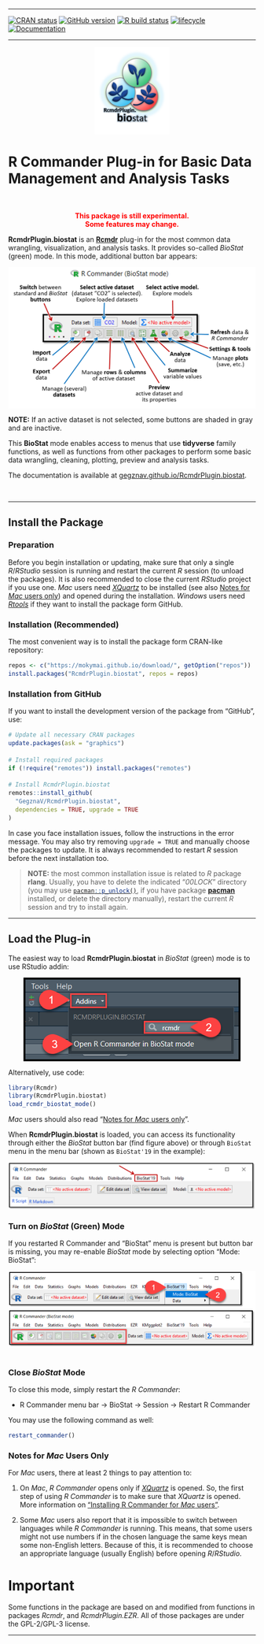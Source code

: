 
<!-- README.md is generated from README.Rmd. Please edit that file -->

------------------------------------------------------------------------

<!-- badges: start -->

[![CRAN
status](https://www.r-pkg.org/badges/version/RcmdrPlugin.biostat)](https://cran.r-project.org/package=RcmdrPlugin.biostat)
[![GitHub
version](https://img.shields.io/badge/GitHub-v0.0.71-brightgreen.svg)](https://github.com/GegznaV/RcmdrPlugin.biostat)
[![R build
status](https://github.com/GegznaV/RcmdrPlugin.BioStat/workflows/R-CMD-check/badge.svg)](https://github.com/GegznaV/RcmdrPlugin.BioStat/actions)
[![lifecycle](https://img.shields.io/badge/lifecycle-experimental-orange.svg)](https://www.tidyverse.org/lifecycle/#experimental)
[![Documentation](https://img.shields.io/badge/Documentation-2024--02--15-yellowgreen.svg)]()
<!-- badges: end -->

------------------------------------------------------------------------

<img src="https://raw.githubusercontent.com/GegznaV/RcmdrPlugin.biostat/master/inst/etc/fig/logo.png" width="30%" height="30%" style="display: block; margin: auto;" />

<!-- 
An *R Commander* Plugin for Basic (Bio)Statistical Routines  
-->

# R Commander Plug-in for Basic Data Management and Analysis Tasks

<br>
<center>

<font color = "red"><b>

This package is still experimental.<br> Some features may change.

</b></font>
</center>

**RcmdrPlugin.biostat** is an
[**Rcmdr**](https://CRAN.R-project.org/package=Rcmdr) plug-in for the
most common data wrangling, visualization, and analysis tasks. It
provides so-called *BioStat* (green) mode. In this mode, additional
button bar appears:

<img src="https://raw.githubusercontent.com/GegznaV/RcmdrPlugin.biostat/master/inst/etc/fig/05--buttons-in-biostat-mode.png" style="display: block; margin: auto;" />

**NOTE:** If an active dataset is not selected, some buttons are shaded
in gray and are inactive.

This **BioStat** mode enables access to menus that use **tidyverse**
family functions, as well as functions from other packages to perform
some basic data wrangling, cleaning, plotting, preview and analysis
tasks.

The documentation is available at
<a href="https://gegznav.github.io/RcmdrPlugin.biostat"
target="_blank">gegznav.github.io/RcmdrPlugin.biostat</a>.

<br>

------------------------------------------------------------------------

## Install the Package

### Preparation

Before you begin installation or updating, make sure that only a single
*R*/*RStudio* session is running and restart the current *R* session (to
unload the packages). It is also recommended to close the current
*RStudio* project if you use one. *Mac* users need
<a href="http://www.xquartz.org/" target="_blank"><em>XQuartz</em></a>
to be installed (see also [Notes for *Mac* users
only](#notes-for-mac-users-only)) and opened during the installation.
*Windows* users need
<a href="https://cloud.r-project.org/bin/windows/Rtools/"
target="_blank"><em>Rtools</em></a> if they want to install the package
form GitHub.

### Installation (Recommended)

The most convenient way is to install the package form CRAN-like
repository:

``` r
repos <- c("https://mokymai.github.io/download/", getOption("repos"))
install.packages("RcmdrPlugin.biostat", repos = repos)
```

### Installation from GitHub

If you want to install the development version of the package from
“GitHub”, use:

``` r
# Update all necessary CRAN packages
update.packages(ask = "graphics")

# Install required packages
if (!require("remotes")) install.packages("remotes")

# Install RcmdrPlugin.biostat
remotes::install_github(
  "GegznaV/RcmdrPlugin.biostat",
  dependencies = TRUE, upgrade = TRUE
)
```

In case you face installation issues, follow the instructions in the
error message. You may also try removing `upgrade = TRUE` and manually
choose the packages to update. It is always recommended to restart *R*
session before the next installation too.

> **NOTE:** the most common installation issue is related to *R* package
> **rlang**. Usually, you have to delete the indicated “*00LOCK*”
> directory (you may use
> <a href="https://trinker.github.io/pacman/p_unlock.html"
> target="_blank"><code
> class="sourceCode r">pacman<span class="sc">::</span><span class="fu">p_unlock</span>()</code></a>,
> if you have package <a href="https://trinker.github.io/pacman"
> target="_blank"><strong>pacman</strong></a> installed, or delete the
> directory manually), restart the current *R* session and try to
> install again.

------------------------------------------------------------------------

## Load the Plug-in

The easiest way to load **RcmdrPlugin.biostat** in *BioStat* (green)
mode is to use RStudio addin:

<img src="https://raw.githubusercontent.com/GegznaV/RcmdrPlugin.biostat/master/inst/etc/fig/00-addin-to-load-biostat-mode.png" style="display: block; margin: auto;" />

Alternatively, use code:

``` r
library(Rcmdr)
library(RcmdrPlugin.biostat)
load_rcmdr_biostat_mode()
```

*Mac* users should also read “[Notes for *Mac* users
only](#notes-for-mac-users-only)”.

<!-- Package **RcmdrPlugin.biostat** can be loaded programmatically or by using menus: -->
<!-- a) *Option 1.* Run code: -->
<!--     ```{r eval=FALSE} -->
<!--     library(RcmdrPlugin.biostat) -->
<!--     load_rcmdr_biostat_mode() -->
<!--     ``` -->
<!-- b) *Option 2.* Run code: -->
<!--     ```{r eval=FALSE} -->
<!--     options(Rcmdr = list(plugins = "RcmdrPlugin.biostat", console.output = FALSE)) -->
<!--     library(Rcmdr) -->
<!--     set_biostat_mode() -->
<!--     ``` -->
<!-- c) *Option 3:* use *RStudio* and *R Commander* menus (see sections "[Load by using menus](#load-by-using-menus)" and "[Turn on *BioStat* (green) mode](#turn-on-biostat-green-mode)"). -->
<!-- <br> -->
<!-- *Mac* users should also read "[Notes for *Mac* users only](#notes-for-mac-users-only)". -->
<!-- **Next**, for some of the options above, the *BioStat* mode should be turned on by using commander (see section "[Turn on *BioStat* (green) mode](#turn-on-biostat-green-mode)"). -->
<!-- ### Load by using menus {#load-by-menu} -->
<!-- 1. Load package **Rcmdr** by either selecting **Rcmdr** in *RStudio* „Packages“ menu: -->
<!--     ```{r, echo=FALSE, fig.cap=CAPTION} -->
<!--     knitr::include_graphics(paste0(fig_dir, "01--load-rcmdr-in-rs.png"))  -->
<!--     CAPTION = "" # Figure caption/description. -->
<!--     ``` -->
<!--     Or by using *R* code:  -->
<!--     ```{r eval=FALSE} -->
<!--     library(Rcmdr) -->
<!--     ``` -->
<!--     Wait until *R Commander* window opens. -->
<!--     <br> -->
<!-- 2. Then load the plug-in (as well as the other necessary plug-ins) through  -->
<!-- `Tools` → `Load Rcmdr plug-in(s)...` in the *R Commander* menu bar. -->
<!--     ```{r, echo=FALSE, fig.cap=CAPTION} -->
<!--     knitr::include_graphics(paste0(fig_dir, "02--load-plugin--biostat.png"))  -->
<!--     CAPTION = "" # Figure caption/description. -->
<!--     ``` -->
<!--     If you need more than one plug-in to be loaded, hold <kbd>Ctrl</kbd> key while selecting the plug-ins. -->
<!-- To load the plug-ins, *R Commander* must restart. -->
<!-- > **NOTE:** be aware that some plug-ins are incompatible one to the other and  -->
<!--         some combinations of plug-ins may break *R Commander*  -->
<!--         (e.g., "RcmdrPlugin.EZR" and "RcmdrPlugin.EZR.as.menu"). -->
<!--         In this kind of situations, you should restart *R* session and try the  -->
<!--         other combinations of plugins. -->
<!-- > **NOTE:** if "RcmdrPlugin.biostat" is not between the options of Plugins, it  -->
<!--         means that the plugin is already chosen but not included in the menus of  -->
<!--         *R Commander*. This means that you should restart the *R Commander* by  -->
<!--         using function `restart_commander()`{.r}. -->
<!-- <br> -->

When **RcmdrPlugin.biostat** is loaded, you can access its functionality
through either the *BioStat* button bar (find figure above) or through
`BioStat` menu in the menu bar (shown as `BioStat'19` in the example):

<img src="https://raw.githubusercontent.com/GegznaV/RcmdrPlugin.biostat/master/inst/etc/fig/03--biostat-plugin-loaded.png" style="display: block; margin: auto;" />

### Turn on *BioStat* (Green) Mode

If you restarted R Commander and “BioStat” menu is present but button
bar is missing, you may re-enable *BioStat* mode by selecting option
“Mode: BioStat”:

<img src="https://raw.githubusercontent.com/GegznaV/RcmdrPlugin.biostat/master/inst/etc/fig/04--activate-biostat-mode.png" style="display: block; margin: auto;" />

<br>

### Close *BioStat* Mode

To close this mode, simply restart the *R Commander*:

- R Commander menu bar → BioStat → Session → Restart R Commander

You may use the following command as well:

``` r
restart_commander()
```

### Notes for *Mac* Users Only

For *Mac* users, there at least 2 things to pay attention to:

1)  On *Mac*, *R Commander* opens only if
    <a href="http://www.xquartz.org/" target="_blank"><em>XQuartz</em></a>
    is opened. So, the first step of using *R Commander* is to make sure
    that *XQuartz* is opened. More information on <a
    href="https://murraystate.instructure.com/courses/1252125/pages/installing-r-commander-on-your-mac"
    target="_blank">“Installing R Commander for <em>Mac</em> users”</a>.

2)  Some *Mac* users also report that it is impossible to switch between
    languages while *R Commander* is running. This means, that some
    users might not use numbers if in the chosen language the same keys
    mean some non-English letters. Because of this, it is recommended to
    choose an appropriate language (usually English) before opening
    *R*/*RStudio*.

<!-- *** -->
<!-- # Other Useful Packages {#related-packages} -->
<!-- Other useful **Rcmdr** plug-ins: -->
<!-- a. **RcmdrPlugin.EZR.as.menu** -- an *R Commander* plugin for the most common statistical analyses (functionality is the same as in **RcmdrPlugin.EZR**, except that **RcmdrPlugin.EZR.as.menu** creates a separate "EZR" menu in a menu bar and does not reorganize the original **Rcmdr** menus in the menu bar); -->
<!-- b. **RcmdrPlugin.KMggplot2** -- an *R Commander* plugin for **ggplot2** graphics. -->
<!-- To install these packages, use the following code: -->
<!-- ```{r Install other packages, eval=FALSE} -->
<!-- # RcmdrPlugin.EZR.as.menu -->
<!-- remotes::install_github("GegznaV/RcmdrPlugin.EZR", ref = "ezr_as_menu") -->
<!-- # RcmdrPlugin.KMggplot2 -->
<!-- install.packages("RcmdrPlugin.KMggplot2") -->
<!-- ``` -->
<!-- After the packages are installed, you can load them programmatically: -->
<!-- ```{r eval=FALSE} -->
<!-- options(Rcmdr = list( -->
<!--   plugins = c( -->
<!--     "RcmdrPlugin.KMggplot2", -->
<!--     "RcmdrPlugin.EZR.as.menu", -->
<!--     "RcmdrPlugin.biostat", -->
<!--     NULL -->
<!--   ), -->
<!--   console.output = FALSE -->
<!-- )) -->
<!-- library(Rcmdr) -->
<!-- ``` -->
<!-- If package **Rcmdr** is loaded **and R Commander window is closed**, instead of ~~`library(Rcmdr)`~~, use this code **exactly once**: -->
<!-- ```{r eval=FALSE} -->
<!-- Commander() -->
<!-- ``` -->

# Important

Some functions in the package are based on and modified from functions
in packages *Rcmdr*, and *RcmdrPlugin.EZR*. All of those packages are
under the GPL-2/GPL-3 license.

------------------------------------------------------------------------

<!-- # Previous versions of **RcmdrPlugin.biostat** {#previous-versions-of-rcmdrpluginbiostat} -->
<!-- If you need a previous version of **RcmdrPlugin.biostat**, you can install them from `GitHub`: -->
<!-- - BioStat'19 (Autumn 2019): -->
<!--     ```{r Install BioStat-19r, eval=FALSE} -->
<!--     remotes::install_github("GegznaV/RcmdrPlugin.biostat", ref = "biostat19r") -->
<!--     ``` -->
<!--     ("r" -- stands for "ruduo" in Lithuanian). -->
<!-- - BioStat'19 (Spring 2019): -->
<!--     ```{r Install BioStat-19, eval=FALSE} -->
<!--     remotes::install_github("GegznaV/RcmdrPlugin.biostat", ref = "biostat19") -->
<!--     ``` -->
<!-- - BioStat'18 (2018): -->
<!--     ```{r Install BioStat-18, eval=FALSE} -->
<!--     remotes::install_github("GegznaV/RcmdrPlugin.biostat", ref = "biostat18") -->
<!--     ``` -->
<!-- **NOTE:** these versions are no longer maintained and may not work properly. -->
<!-- * * * -->
<!--  <p align="right"> </p>     -->
